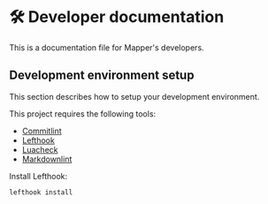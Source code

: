 # 🛠️ Developer documentation

This is a documentation file for Mapper's developers.

## Development environment setup

This section describes how to setup your development environment.

This project requires the following tools:

- [Commitlint]
- [Lefthook]
- [Luacheck]
- [Markdownlint]

Install Lefthook:

```shell
lefthook install
```

[Commitlint]: https://github.com/conventional-changelog/commitlint
[Lefthook]: https://github.com/evilmartians/lefthook
[Luacheck]: https://github.com/mpeterv/luacheck
[Markdownlint]: https://github.com/igorshubovych/markdownlint-cli

